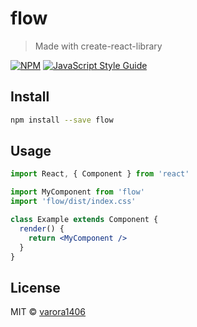 # flow

> Made with create-react-library

[![NPM](https://img.shields.io/npm/v/flow.svg)](https://www.npmjs.com/package/flow) [![JavaScript Style Guide](https://img.shields.io/badge/code_style-standard-brightgreen.svg)](https://standardjs.com)

## Install

```bash
npm install --save flow
```

## Usage

```jsx
import React, { Component } from 'react'

import MyComponent from 'flow'
import 'flow/dist/index.css'

class Example extends Component {
  render() {
    return <MyComponent />
  }
}
```

## License

MIT © [varora1406](https://github.com/varora1406)

